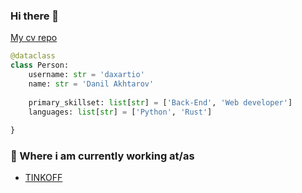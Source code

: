 ### Hi there 👋

[My cv repo](https://github.com/daxartio/cv)

```python
@dataclass
class Person:
    username: str = 'daxartio'
    name: str = 'Danil Akhtarov'
    
    primary_skillset: list[str] = ['Back-End', 'Web developer']
    languages: list[str] = ['Python', 'Rust']
 
}
```

### 💼 Where i am currently working at/as
- [TINKOFF](https://tinkoff.ru)
